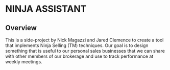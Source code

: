 # NINJA ASSISTANT
## Overview
This is a side-project by Nick Magazzi and Jared Clemence to create a tool that implements Ninja Selling (TM) techniques. Our goal is to design something that is useful to our personal sales businesses that we can share with other members of our brokerage and use to track performance at weekly meetings.
